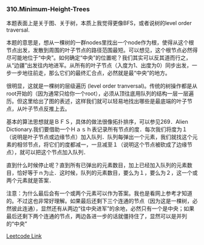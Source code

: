 ### 310.Minimum-Height-Trees

本题表面上是关于图、关于树，本质上我觉得更像BFS，或者说树的level order traversal.

本题的意思是，想从一棵树的一群nodes里找出一个node作为根，使得从这个根节点出发，发散到周围的叶子节点的路径范围最短。可以想见，这个根节点必然得尽可能地位于“中央”。如何确定“中央”的位置呢？我们其实可以反其道而行之，从“边疆”出发往内地进军。从所有的叶子节点（入度为1、出度为0）同步出发，一步一步地往前走，那么它们的最终汇合点，必然就是最“中央”的地方。

很明显，这就是一棵树的层级遍历 (level order tranversal)。传统的树操作都是从root开始的（因为通常只给你一个root），必须从顶往底用队列的结构一层一层遍历。但这里给出了图的表述，这样我们就可以轻易地找出哪些是最底端的叶子节点，从叶子节点反推上去。

基本的算法思想就是ＢＦＳ，具体的做法很像拓扑排序，可以参见269．Alien Dictionary.我们要借助一个Ｈａｓｈ表记录所有节点的度．每次我们将度为１（说明是叶子节点或边缘节点）加入队列．队列每弹出一个元素，我们就找这个元素的相邻节点，将它们的度都减一，一旦减至１（说明这个节点被砍成了边缘节点），就可以把这个节点加入队列．

直到什么时候停止呢？直到所有已弹出的元素数目，加上已经加入队列的元素数目，恰好等于ｎ为止．这时候，队列的元素数目，要么为１，要么为２，这一个或两个元素就是答案．

注意：为什么最后会有一个或两个元素可以作为答案。我也是看网上参考才知道的。不过这也非常好理解。如果最后还剩下三个连通的节点（因为这是一棵树，必然彼此连通），显然还有从两边“往中央进军”的余地，必然只有一个是中央；如果最后还剩下两个连通的节点，两边各进一步的话就僵持住了，显然可以是并列的“中央”


[Leetcode Link](https://leetcode.com/problems/minimum-height-trees)